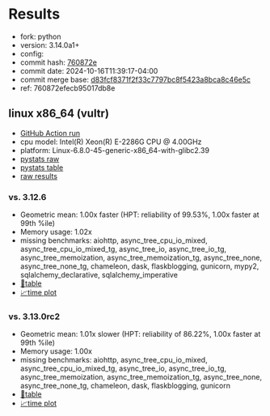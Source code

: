 # Results

- fork: python
- version: 3.14.0a1+
- config: 
- commit hash: [760872e](https://github.com/python/cpython/commit/760872e)
- commit date: 2024-10-16T11:39:17-04:00
- commit merge base: [d83fcf8371f2f33c7797bc8f5423a8bca8c46e5c](https://github.com/python/cpython/commit/d83fcf8371f2f33c7797bc8f5423a8bca8c46e5c)
- ref: 760872efecb95017db8e

## linux x86_64 (vultr)

- [GitHub Action run](https://github.com/facebookexperimental/free-threading-benchmarking/actions/runs/11372918029)
- cpu model: Intel(R) Xeon(R) E-2286G CPU @ 4.00GHz
- platform: Linux-6.8.0-45-generic-x86_64-with-glibc2.39
- [pystats raw](bm-20241016-vultr-x86_64-python-760872efecb95017db8e-3.14.0a1%2B-760872e-pystats.json)
- [pystats table](bm-20241016-vultr-x86_64-python-760872efecb95017db8e-3.14.0a1%2B-760872e-pystats.md)
- [raw results](bm-20241016-vultr-x86_64-python-760872efecb95017db8e-3.14.0a1%2B-760872e.json)

### vs. 3.12.6

- Geometric mean: 1.00x faster (HPT: reliability of 99.53%, 1.00x faster at 99th %ile)
- Memory usage: 1.02x
- missing benchmarks: aiohttp, async_tree_cpu_io_mixed, async_tree_cpu_io_mixed_tg, async_tree_io, async_tree_io_tg, async_tree_memoization, async_tree_memoization_tg, async_tree_none, async_tree_none_tg, chameleon, dask, flaskblogging, gunicorn, mypy2, sqlalchemy_declarative, sqlalchemy_imperative
- [📄table](bm-20241016-vultr-x86_64-python-760872efecb95017db8e-3.14.0a1%2B-760872e-vs-3.12.6.md)
- [📈time plot](bm-20241016-vultr-x86_64-python-760872efecb95017db8e-3.14.0a1%2B-760872e-vs-3.12.6.svg)

### vs. 3.13.0rc2

- Geometric mean: 1.01x slower (HPT: reliability of 86.22%, 1.00x faster at 99th %ile)
- Memory usage: 1.00x
- missing benchmarks: aiohttp, async_tree_cpu_io_mixed, async_tree_cpu_io_mixed_tg, async_tree_io, async_tree_io_tg, async_tree_memoization, async_tree_memoization_tg, async_tree_none, async_tree_none_tg, chameleon, dask, flaskblogging, gunicorn
- [📄table](bm-20241016-vultr-x86_64-python-760872efecb95017db8e-3.14.0a1%2B-760872e-vs-3.13.0rc2.md)
- [📈time plot](bm-20241016-vultr-x86_64-python-760872efecb95017db8e-3.14.0a1%2B-760872e-vs-3.13.0rc2.svg)

